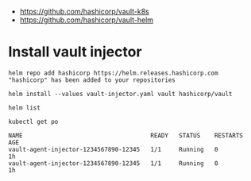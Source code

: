 
- https://github.com/hashicorp/vault-k8s
- https://github.com/hashicorp/vault-helm

# Install vault injector

```
helm repo add hashicorp https://helm.releases.hashicorp.com
"hashicorp" has been added to your repositories

helm install --values vault-injector.yaml vault hashicorp/vault

helm list

kubectl get po

NAME                                    READY   STATUS    RESTARTS   AGE
vault-agent-injector-1234567890-12345   1/1     Running   0          1h
vault-agent-injector-1234567890-12345   1/1     Running   0          1h
```
